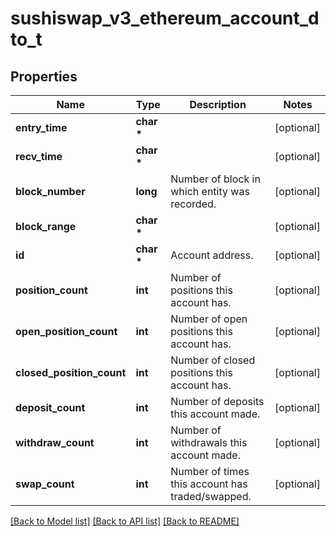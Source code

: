 # sushiswap_v3_ethereum_account_dto_t

## Properties
Name | Type | Description | Notes
------------ | ------------- | ------------- | -------------
**entry_time** | **char \*** |  | [optional] 
**recv_time** | **char \*** |  | [optional] 
**block_number** | **long** | Number of block in which entity was recorded. | [optional] 
**block_range** | **char \*** |  | [optional] 
**id** | **char \*** | Account address. | [optional] 
**position_count** | **int** | Number of positions this account has. | [optional] 
**open_position_count** | **int** | Number of open positions this account has. | [optional] 
**closed_position_count** | **int** | Number of closed positions this account has. | [optional] 
**deposit_count** | **int** | Number of deposits this account made. | [optional] 
**withdraw_count** | **int** | Number of withdrawals this account made. | [optional] 
**swap_count** | **int** | Number of times this account has traded/swapped. | [optional] 

[[Back to Model list]](../README.md#documentation-for-models) [[Back to API list]](../README.md#documentation-for-api-endpoints) [[Back to README]](../README.md)


